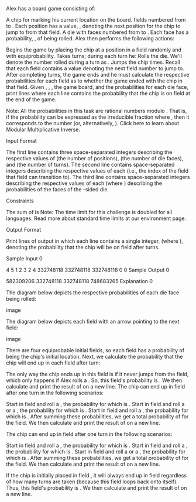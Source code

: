 Alex has a board game consisting of:

A chip for marking his current location on the board.
 fields numbered from  to . Each position  has a value, , denoting the next position for the chip to jump to from that field.
A die with  faces numbered from  to . Each face  has a probability, , of being rolled.
Alex then performs the following actions:

Begins the game by placing the chip at a position in a field randomly and with equiprobability.
Takes  turns; during each turn he:
Rolls the die. We'll denote the number rolled during a turn as .
Jumps the chip  times. Recall that each field contains a value denoting the next field number to jump to.
After completing  turns, the game ends and he must calculate the respective probabilities for each field as to whether the game ended with the chip in that field.
Given , , , the game board, and the probabilities for each die face, print  lines where each line  contains the probability that the chip is on field  at the end of the game.

Note: All the probabilities in this task are rational numbers modulo . That is, if the probability can be expressed as the irreducible fraction  where , then it corresponds to the number  (or, alternatively, ). Click here to learn about Modular Multiplicative Inverse.

Input Format

The first line contains three space-separated integers describing the respective values of  (the number of positions),  (the number of die faces), and  (the number of turns).
The second line contains  space-separated integers describing the respective values of each  (i.e., the index of the field that field  can transition to).
The third line contains  space-separated integers describing the respective values of each  (where ) describing the probabilities of the faces of the -sided die.

Constraints

The sum of  is 
Note: The time limit for this challenge is doubled for all languages. Read more about standard time limits at our environment page.

Output Format

Print  lines of output in which each line  contains a single integer,  (where ), denoting the probability that the chip will be on field  after  turns.

Sample Input 0

4 5 1
2 3 2 4
332748118 332748118 332748118 0 0
Sample Output 0

582309206
332748118
332748118
748683265
Explanation 0

The diagram below depicts the respective probabilities of each die face being rolled:

image

The diagram below depicts each field with an arrow pointing to the next field:

image

There are four equiprobable initial fields, so each field has a  probability of being the chip's initial location. Next, we calculate the probability that the chip will end up in each field after  turn:

The only way the chip ends up in this field is if it never jumps from the field, which only happens if Alex rolls a . So, this field's probability is . We then calculate and print the result of  on a new line.
The chip can end up in field  after one turn in the following scenarios:

Start in field  and roll a , the probability for which is .
Start in field  and roll a  or a , the probability for which is .
Start in field  and roll a , the probability for which is .
After summing these probabilities, we get a total probability of  for the field. We then calculate and print the result of  on a new line.

The chip can end up in field  after one turn in the following scenarios:

Start in field  and roll a , the probability for which is .
Start in field  and roll a , the probability for which is .
Start in field  and roll a  or a , the probability for which is .
After summing these probabilities, we get a total probability of  for the field. We then calculate and print the result of  on a new line.

If the chip is initially placed in field , it will always end up in field  regardless of how many turns are taken (because this field loops back onto itself). Thus, this field's probability is . We then calculate and print the result of  on a new line.
